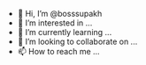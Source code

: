 - 👋 Hi, I’m @bosssupakh
- 👀 I’m interested in ...
- 🌱 I’m currently learning ...
- 💞️ I’m looking to collaborate on ...
- 📫 How to reach me ...

<!---
bosssupakh/bosssupakh is a ✨ special ✨ repository because its `README.md` (this file) appears on your GitHub profile.
You can click the Preview link to take a look at your changes.
--->
